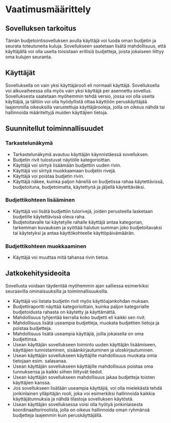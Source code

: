 # Vaatimusmäärittely

## Sovelluksen tarkoitus
Tämän budjetointisovelluksen avulla käyttäjä voi luoda oman budjetin ja seurata toteutuneita kuluja. Sovellukseen saatetaan lisätä mahdollisuus, että käyttäjällä voi olla useita toisistaan erillisiä budjetteja, joista jokaiseen liittyy oma kulujen seuranta.


## Käyttäjät
Sovelluksella on vain yksi käyttäjärooli eli normaali käyttäjä. Sovelluksella voi alkuvaiheessa olla myös vain yksi käyttäjä per asennettu sovellus. Sovelluksesta saatetaan myöhemmin tehdä versio, jossa voi olla useita käyttäjiä, ja tällöin voi olla hyödyllistä ottaa käyttöön peruskäyttäjää laajemmilla oikeuksilla varustettuja käyttäjärooleja, joilla on oikeus nähdä tai hallinnoida määriteltyjä muiden käyttäjien tietoja. 


## Suunnitellut toiminnallisuudet

### Tarkastelunäkymä
* Tarkastelunäkymä avautuu käyttäjän käynnistäessä sovelluksen.
* Budjetin rivit tulostuvat näytölle kategorioittan.
* Käyttäjä voi siirtyä lisäämään budjettiin uuden rivin.
* Käyttäjä voi siirtyä muokkaamaan budjetin rivejä.
* Käyttäjä voi poistaa budjetin rivin.
* Käyttäjä näkee, kuinka paljon hänellä on budjetissa rahaa käytettävissä, budjetoituna, budjetoimatta, käytettynä ja jäljellä käytettäväksi.


### Budjettikohteen lisääminen
* Käyttäjä voi lisätä budjettiin tulorivejä, joiden perusteella lasketaan budjetille käytettävissä oleva raha.
* Budjetoitavalle tai käytetylle rahalle käyttäjä antaa kategorian, tarkemman kuvauksen ja syöttää halutun summan joko budjetoitavaksi tai käytetyksi ja antaa käyttökohteelle käyttöpäivämäärän.


### Budjettikohteen muokkaaminen
* Käyttäjä voi muuttaa mitä tahansa rivin tietoa.


## Jatkokehitysideoita
Sovellusta voidaan täydentää myöhemmin ajan salliessa esimerkiksi seuraavilla ominaisuuksilla ja toiminnallisuuksilla.

* Käyttäjä voi listata budjetin rivit myös käyttöajankohdan mukaan.
* Budjettiraportti näyttää kategorioittain, kuinka paljon kategorialle budjetoidusta rahasta on käytetty ja käyttämättä.
* Mahdollisuus tyhjentää kerralla koko budjetti eli kaikki sen rivit.
* Mahdollisuus lisätä useampia budjetteja, muokata budjettien tietoja ja poistaa budjetteja. 
* Mahdollisuus lisätä useampia käyttäjiä, joilla jokaisella on oma budjettinsa.
* Usean käyttäjän sovellukseen toiminto uuden käyttäjän lisäämiseen, käyttäjien tunnistaminen, sisäänkirjautuminen ja uloskirjautuminen.
* Usean käyttäjän sovellukseen käyttäjille mahdollisuus muokata omia tietojaan esim. salasanaa.
* Usean käyttäjän sovellukseen käyttäjille mahdollisuus poistaa oma tunnuksensa ja kaikki siihen liittyvät tiedot.
* Usean käyttäjän sovellukseen mahdollisuus jakaa budjetteja toisten käyttäjien kanssa.
* Jos sovellukseen lisätään useampia käyttäjiä, voi olla mielekästä tehdä jonkinlainen ylläpitäjän rooli, joka voi esimerkiksi hallinnoida kaikkia käyttäjätunnuksia ja nähdä tilastoja sovelluksen käytöstä. 
* Usean käyttäjän sovelluksessa voisi olla hyötyä jonkinlaisesta koordinaattoriroolista, jolla on oikeus hallinnoida oman ryhmänsä budjetteja laajemmin kuin peruskäyttäjällä. 
